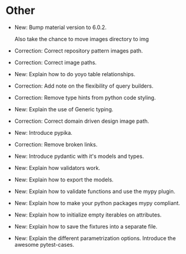 # Other

* New: Bump material version to 6.0.2.

    Also take the chance to move images directory to img
    

* Correction: Correct repository pattern images path.
* Correction: Correct image paths.
* New: Explain how to do yoyo table relationships.
* Correction: Add note on the flexibility of query builders.
* Correction: Remove type hints from python code styling.
* New: Explain the use of Generic typing.
* Correction: Correct domain driven design image path.
* New: Introduce pypika.
* Correction: Remove broken links.
* New: Introduce pydantic with it's models and types.
* New: Explain how validators work.
* New: Explain how to export the models.
* New: Explain how to validate functions and use the mypy plugin.
* New: Explain how to make your python packages mypy compliant.
* New: Explain how to initialize empty iterables on attributes.
* New: Explain how to save the fixtures into a separate file.
* New: Explain the different parametrization options. Introduce the awesome pytest-cases.